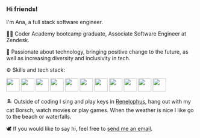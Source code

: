 ### Hi friends!

I'm Ana, a full stack software engineer.

👩‍💻  Coder Academy bootcamp graduate, Associate Software Engineer at Zendesk.

🤖  Passionate about technology, bringing positive change to the future, as well as increasing diversity and inclusivity in tech.

⚙️  Skills and tech stack:

<img src="https://api.iconify.design/vscode-icons:file-type-html.svg" width="35" height="35"/> <img src="https://api.iconify.design/vscode-icons:file-type-css.svg" width="35" height="35"/> <img src="https://api.iconify.design/vscode-icons:file-type-scss2.svg" width="35" height="35"/> <img src="https://api.iconify.design/logos:javascript.svg" width="35" height="35"/> <img src="https://api.iconify.design/logos:typescript-icon.svg" width="35" height="35"/> <img src="https://api.iconify.design/logos:react.svg" width="35" height="35"/> <img src="https://api.iconify.design/vscode-icons:file-type-ruby.svg" width="35" height="35"/> <img src="https://api.iconify.design/vscode-icons:file-type-rails.svg" width="35"/> <img src="https://img.icons8.com/color/50/000000/amazon-s3.png" width="35" height="35"/> <img src="https://api.iconify.design/logos:heroku-icon.svg" width="35" height="35"/> <img src="https://api.iconify.design/logos-netlify.svg" width="35" height="35"/>


🏝️  Outside of coding I sing and play keys in [Renelophus](https://www.renelophus.com/), hang out with my cat Borsch, watch movies or play games. When the weather is nice I like go to the beach or waterfalls.

🕊️  If you would like to say hi, feel free to [send me an email](mailto:ana.lastoviria@gmail.com). 
<!--
**chivoi/chivoi** is a ✨ _special_ ✨ repository because its `README.md` (this file) appears on your GitHub profile.

Here are some ideas to get you started:

- 🔭 I’m currently working on ...
- 🌱 I’m currently learning ...
- 👯 I’m looking to collaborate on ...
- 🤔 I’m looking for help with ...
- 💬 Ask me about ...
- 📫 How to reach me: ...
- 😄 Pronouns: ...
- ⚡ Fun fact: ...
-->
